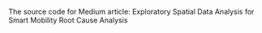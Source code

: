 The source code for Medium article: Exploratory Spatial Data Analysis for Smart Mobility Root Cause Analysis
